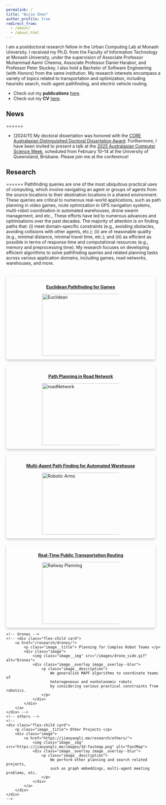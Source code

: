 ```yaml
---
permalink: /
title: "Bojie Shen"
author_profile: true
redirect_from: 
  - /about/
  - /about.html
---
```

I am a postdoctoral research fellow in the Urban Computing Lab at Monash University. I received my Ph.D. from the Faculty of Information Technology at Monash University, under the supervision of Associate Professor Muhammad Aamir Cheema, Associate Professor Daniel Harabor, and Professor Peter Stuckey. I also hold a Bachelor of Software Engineering (with Honors) from the same institution. My research interests encompass a variety of topics related to transportation and optimization, including heuristic search, multi-agent pathfinding, and electric vehicle routing.

* Check out my **publications** [here](https://bshen95.github.io/bojieshen.me/publications/).
* Check out my **CV** [here](https://bshen95.github.io/bojieshen.me/files/bojieCV.pdf).

## News
======
* [2024/11] My doctoral dissertation was honored with the [CORE Australasian Distinguished Doctoral Dissertation Award](https://acsw.core.edu.au/speaker/bojie-shen). Furthermore, I have been invited to present a talk at the [2025 Australasian Computer Science Week](https://acsw.core.edu.au), scheduled from February 10–14 at the University of Queensland, Brisbane. Please join me at the conference!


## Research
======
Pathfinding queries are one of the most ubiquitous practical uses of computing, which involve navigating an agent or groups of agents from the source locations to their destination locations in a shared environment. These queries are critical to numerous real-world applications, such as path planning in video games, route optimization in GPS navigation systems, multi-robot coordination in automated warehouses, drone swarm management, and etc., These efforts have led to numerous advances and optimisations over the past decades. The majority of attention is on finding paths that: (i) meet domain-specific constraints (e.g., avoiding obstacles, avoiding collisions with other agents, etc.); (ii) are of reasonable quality (e.g., minimal distance, minimal travel time, etc.); and (iii) as efficient as possible in terms of response time and computational resources (e.g., memory and preprocessing time). My research focuses on developing efficient algorithms to solve pathfinding queries and related planning tasks across various application domains, including games, road networks, warehouses, and more.




<style>
.flex-container {
    display: flex;
}

.is-flex-wrap {
  flex-wrap: wrap;
}

.flex-child{
    padding:.75rem;
    min-width:300px;
    flex: 1;
    margin-right: 20px;
    margin-top: 20px;
}

.card {
  /* Add shadows to create the "card" effect */
  box-shadow: 0 4px 8px 0 rgba(0,0,0,0.2);
  transition: 0.3s;
  padding: 0.75rem;
  flex-direction: column;
  max-width: 100%;
  border-radius: 5px;
}

/* On mouse-over, add a deeper shadow */
.card:hover {
  box-shadow: 0 12px 16px 0 rgba(0,0,0,0.2);
}

.image {
    position: relative;
    width: 250px;
    margin-top: 1.0em;
    margin-left: auto;
    margin-right: auto;
}

.image__title {
    font-size: 1em;
    font-weight: bold;
    text-align: center;
    margin-top: 1.0em;
}

.image__img {
    display: block;
    width: 300px;
    height: 200px;
}
.image__description {
    margin-top: 0.25em;
    margin-left: 0.25em;
    margin-right: 0.25em;
    text-align: center;
    font-size: 0.8em;
    font-weight: normal
}

.image__overlay {
    position: absolute;
    top: 0;
    left: 0;
    width: 100%;
    height: 100%;
    background: rgba(0, 0, 0, 0.5);
    color: #ffffff;
    display: flex;
    flex-direction: column;
    justify-content: center;
    opacity: 0;
    transition: opacity 0.25s;
}

.image__overlay--blur {
    backdrop-filter: blur(5px);
}

.image__overlay > * {
    transform: translateY(20px);
    transition: transform 0.25s;
}

.image__overlay:hover {
    opacity: 1;
}

.image__overlay:hover > * {
    transform: translateY(0);
}
</style>


<div class="flex-container is-flex-wrap">
    <!-- Euclidean -->
    <div class="flex-child card">
        <a href="https://bshen95.github.io/bojieshen.me/research/Euclidean">
            <p class="image__title"> Euclidean Pathfinding for Games </p>
            <div class="image">
                <img class="image__img" src="https://bshen95.github.io/bojieshen.me/images/polyanya.gif" alt="Euclidean" />
                <div class="image__overlay image__overlay--blur">
                    <p class="image__description">
                        We develop efficient algorithms to solve pathfinding and planning task in Euclidean plane for games.
                    </p>
                </div>
            </div>
        </a>
    </div>
    <!-- road network -->
    <div class="flex-child card">
        <a href="https://bshen95.github.io/bojieshen.me/research/roadnetwork">
            <p class="image__title"> Path Planning in Road Network </p>
            <div class="image">
                <img class="image__img" src="https://bshen95.github.io/bojieshen.me/images/roadNetwork.gif" alt="roadNetwork" />
                <div class="image__overlay image__overlay--blur">
                    <p class="image__description">
                       In road networks, we design efficient algorithms for pathfinding in navigation software and for solving other location-based services in spatial databases.
                    </p>
                </div>
            </div>
        </a>
    </div>
    <!-- warehouse -->
    <div class="flex-child card">
        <a href="https://bshen95.github.io/bojieshen.me/research/MAPF">
            <p class="image__title"> Multi-Agent Path Finding for Automated Warehouse </p>
            <div class="image">
                <img class="image__img" src="https://bshen95.github.io/bojieshen.me/images/MAPF.gif" alt="Robotic Arms">
                <div class="image__overlay image__overlay--blur">
                    <p class="image__description">
                        We address the core challenges of the Multi-Agent Path Finding (MAPF) problem and develop efficient algorithms to solve complex MAPF instances.
                    </p>
                </div>
            </div>
        </a>
    </div>
    <!-- traffic -->
    <div class="flex-child card">
        <a href="https://bshen95.github.io/bojieshen.me/research/Transportation">
            <p class="image__title">Real-Time Public Transportation Routing  </p>
            <div class="image">
                <img class="image__img" src="https://bshen95.github.io/bojieshen.me/images/Trans.gif" alt="Railway Planning">
                <div class="image__overlay image__overlay--blur">
                    <p class="image__description">
                        We develop efficient algorithms to find optimal journeys for users, accounting for transfers, and design algorithms to handle delays that may occur in real-time transportation systems.
                    </p>
                </div>
            </div>
        </a>
    </div>

    <!-- drones -->
    <!-- <div class="flex-child card">
        <a href="/research/drones/">
            <p class="image__title"> Planning for Complex Robot Teams </p>
            <div class="image">
                <img class="image__img" src="/images/drone_side.gif" alt="Drones">
                <div class="image__overlay image__overlay--blur">
                    <p class="image__description">
                        We generalize MAPF algorithms to coordinate teams of
                        heterogeneous and nonholonomic robots
                        by considering various practical constraints from robotics.
                    </p>
                </div>
            </div>
        </a>
    </div> -->
    <!-- others -->
    <!--
    <div class="flex-child card">
        <p class="image__title"> Other Projects </p>
        <div class="image">
            <a href="https://jiaoyangli.me/research/others/">
                <img class="image__img" src="https://jiaoyangli.me/images/3d-fastmap.png" alt="FastMap">
                <div class="image__overlay image__overlay--blur">
                    <p class="image__description">
                        We perform other planning and search related projects,
                        such as graph embeddings, multi-agent meeting problems, etc.
                    </p>
                </div>
            </a>
        </div>
    </div>
    -->
</div>